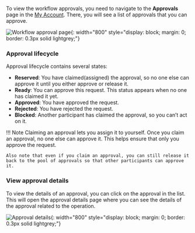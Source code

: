 To view the workflow approvals, you need to navigate to the **Approvals** page in the [My Account]({{base_path}}/guides/user-self-service/manage-approvals/). There, you will see a list of approvals that you can approve.

![Workflow approval page]({{base_path}}/assets/img/guides/workflows/workflow-approvals.png){: width="800" style="display: block; margin: 0; border: 0.3px solid lightgrey;"}

### Approval lifecycle

Approval lifecycle contains several states:

- **Reserved**: You have claimed(assigned) the approval, so no one else can approve it until you either approve or release it.
- **Ready**: You can approve this request. This status appears when no one has claimed it yet.
- **Approved**: You have approved the request.
- **Rejected**: You have rejected the request.
- **Blocked**: Another participant has claimed the approval, so you can’t act on it.

!!! Note
    Claiming an approval lets you assign it to yourself. Once you claim an approval, no one else can approve it. This helps ensure that only you approve the request.

    Also note that even if you claim an approval, you can still release it back to the pool of approvals so that other participants can approve it.

### View approval details

To view the details of an approval, you can click on the approval in the list. This will open the approval details page where you can see the details of the approval related to the operation.

![Approval details]({{base_path}}/assets/img/guides/workflows/approval-details.png){: width="800" style="display: block; margin: 0; border: 0.3px solid lightgrey;"}

